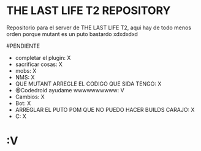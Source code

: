 # THE LAST LIFE T2 REPOSITORY
Repositorio para el server de THE LAST LIFE T2, aqui hay de todo menos orden porque mutant es un puto bastardo xdxdxdxd

#PENDIENTE 
- completar el plugin: X
- sacrificar cosas: X
- mobs: X
- NMS: X
- QUE MUTANT ARREGLE EL CODIGO QUE SIDA TENGO: X
- @Codedroid ayudame wwwwwwwwww: V
- Cambios: X
- Bot: X
- ARREGLAR EL PUTO POM QUE NO PUEDO HACER BUILDS CARAJO: X
- C: X

# :V

